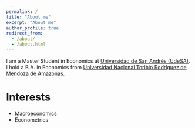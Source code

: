 ```yaml
---
permalink: /
title: "About me"
excerpt: "About me"
author_profile: true
redirect_from: 
  - /about/
  - /about.html
---
```


I am a Master Student in Economics at [Universidad de San Andrés (UdeSA)](udesa.edu.ar). I hold a B.A. in Economics from [Universidad Nacional Toribio Rodríguez de Mendoza de Amazonas](untrm.edu.pe). 

# Interests
* Macroeconomics
* Econometrics
